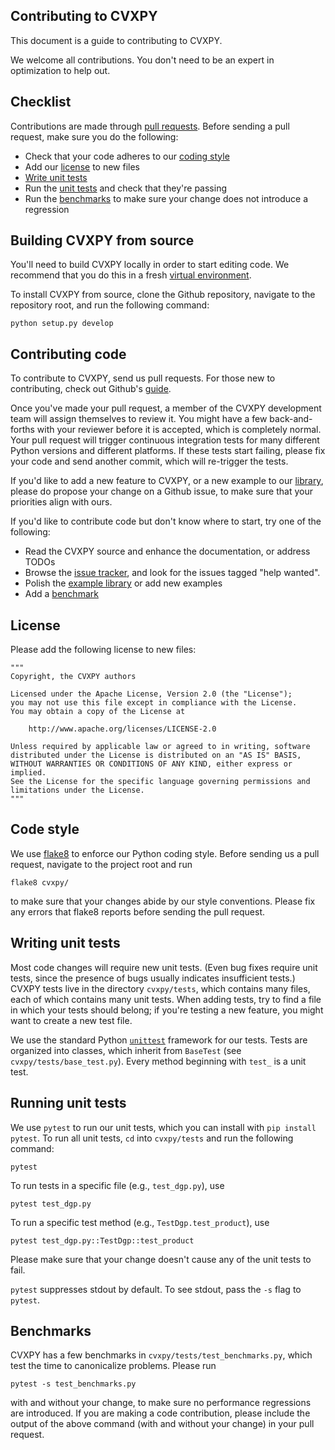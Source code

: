 ## Contributing to CVXPY
This document is a guide to contributing to CVXPY.

We welcome all contributions. You don't need to be an expert in optimization
to help out.

## Checklist
Contributions are made through
[pull requests](https://help.github.com/articles/using-pull-requests/).
Before sending a pull request, make sure you do the following:
- Check that your code adheres to our [coding style](#code-style)
- Add our [license](#license) to new files
- [Write unit tests](#writing-unit-tests)
- Run the [unit tests](#running-unit-tests) and check that they're passing
- Run the [benchmarks](#benchmarks) to make sure your change does not introduce a regression

## Building CVXPY from source
You'll need to build CVXPY locally in order to start editing code. We recommend
that you do this in a fresh [virtual
environment](https://virtualenv.pypa.io/en/latest/).

To install CVXPY from source, clone the Github repository, navigate to the
repository root, and run the following command:

```
python setup.py develop
```

## Contributing code
To contribute to CVXPY, send us pull requests. For those new to contributing,
check out Github's
[guide](https://help.github.com/articles/using-pull-requests/).

Once you've made your pull request, a member of the CVXPY development team
will assign themselves to review it. You might have a few back-and-forths
with your reviewer before it is accepted, which is completely normal. Your
pull request will trigger continuous integration tests for many different
Python versions and different platforms. If these tests start failing, please
fix your code and send another commit, which will re-trigger the tests.

If you'd like to add a new feature to CVXPY, or a new example to our
[library](https://www.cvxpy.org/examples/index.html), please do propose your
change on a Github issue, to make sure that your priorities align with ours.

If you'd like to contribute code but don't know where to start, try one of the
following:
* Read the CVXPY source and enhance the documentation, or address TODOs
* Browse the [issue tracker](https://github.com/cvxgrp/cvxpy/issues), and
  look for the issues tagged "help wanted".
* Polish the [example library](https://www.cvxpy.org/examples/index.html) or add new examples
* Add a [benchmark](https://github.com/cvxgrp/cvxpy/tree/master/cvxpy/tests/test_benchmarks.py)

## License
Please add the following license to new files:

```
"""
Copyright, the CVXPY authors

Licensed under the Apache License, Version 2.0 (the "License");
you may not use this file except in compliance with the License.
You may obtain a copy of the License at

    http://www.apache.org/licenses/LICENSE-2.0

Unless required by applicable law or agreed to in writing, software
distributed under the License is distributed on an "AS IS" BASIS,
WITHOUT WARRANTIES OR CONDITIONS OF ANY KIND, either express or implied.
See the License for the specific language governing permissions and
limitations under the License.
"""
```

## Code style
We use [flake8](http://flake8.pycqa.org/en/latest/) to enforce our Python coding
style. Before sending us a pull request, navigate to the project root
and run

```
flake8 cvxpy/
```

to make sure that your changes abide by our style conventions. Please fix any
errors that flake8 reports before sending the pull request.

## Writing unit tests
Most code changes will require new unit tests. (Even bug fixes require unit tests,
since the presence of bugs usually indicates insufficient tests.) CVXPY tests
live in the directory `cvxpy/tests`, which contains many files, each of which
contains many unit tests. When adding tests, try to find a file in which your
tests should belong; if you're testing a new feature, you might want to create
a new test file.

We use the standard Python [`unittest`](https://docs.python.org/3/library/unittest.html)
framework for our tests. Tests are organized into classes, which inherit from
`BaseTest` (see `cvxpy/tests/base_test.py`). Every method beginning with `test_` is a unit
test.

## Running unit tests
We use `pytest` to run our unit tests, which you can install with `pip install pytest`.
To run all unit tests, `cd` into `cvxpy/tests` and run the following command:

```
pytest
````

To run tests in a specific file (e.g., `test_dgp.py`), use

```
pytest test_dgp.py
```

To run a specific test method (e.g., `TestDgp.test_product`), use

```
pytest test_dgp.py::TestDgp::test_product
```

Please make sure that your change doesn't cause any of the unit tests to fail.

`pytest` suppresses stdout by default. To see stdout, pass the `-s` flag
to `pytest`.

## Benchmarks
CVXPY has a few benchmarks in `cvxpy/tests/test_benchmarks.py`, which test
the time to canonicalize problems. Please run

```
pytest -s test_benchmarks.py
```

with and without your change, to make sure no performance regressions are
introduced. If you are making a code contribution, please include the output of
the above command (with and without your change) in your pull request.

